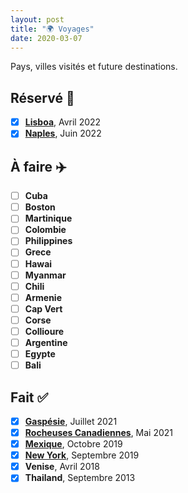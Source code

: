 ```yaml
---
layout: post
title: "🌍 Voyages"
date: 2020-03-07
---
```


Pays, villes visités et future destinations.

## Réservé 🧿

- [x] **[Lisboa](2022-02-26-lisboa.markdown)**, Avril 2022
- [x] **[Naples](2022-02-24-napoli.markdown)**, Juin 2022

## À faire ✈️

- [ ] **Cuba**
- [ ] **Boston**
- [ ] **Martinique**
- [ ] **Colombie**
- [ ] **Philippines**
- [ ] **Grece**
- [ ] **Hawai**
- [ ] **Myanmar**
- [ ] **Chili**
- [ ] **Armenie**
- [ ] **Cap Vert**
- [ ] **Corse**
- [ ] **Collioure**
- [ ] **Argentine**
- [ ] **Egypte**
- [ ] **Bali**

## Fait ✅

- [x] **[Gaspésie](https://goo.gl/maps/xVQcKw3sRQrQSFp9A)**, Juillet 2021
- [x] **[Rocheuses Canadiennes](https://goo.gl/maps/RUV2TAuCHXjESshPA)**, Mai 2021
- [x] **[Mexique](https://goo.gl/maps/i4sZGGUXsc7tLtdHA)**, Octobre 2019
- [x] **[New York](https://goo.gl/maps/qPLThHHFK9GEmm2dA)**, Septembre 2019
- [x] **Venise**, Avril 2018
- [x] **Thailand**, Septembre 2013
